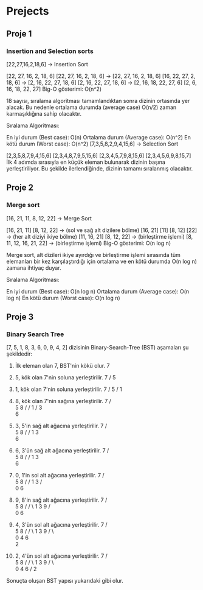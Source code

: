# Prejects
## Proje 1
### Insertion and Selection sorts

[22,27,16,2,18,6] -> Insertion Sort

[22, 27, 16, 2, 18, 6]
[22, 27, 16, 2, 18, 6] -> [22, 27, 16, 2, 18, 6]
[16, 22, 27, 2, 18, 6] -> [2, 16, 22, 27, 18, 6]
[2, 16, 22, 27, 18, 6] -> [2, 16, 18, 22, 27, 6]
[2, 6, 16, 18, 22, 27]
Big-O gösterimi: O(n^2)

18 sayısı, sıralama algoritması tamamlandıktan sonra dizinin ortasında yer alacak. Bu nedenle ortalama durumda (average case) O(n/2) zaman karmaşıklığına sahip olacaktır.

Sıralama Algoritması:

En iyi durum (Best case): O(n)
Ortalama durum (Average case): O(n^2)
En kötü durum (Worst case): O(n^2)
[7,3,5,8,2,9,4,15,6] -> Selection Sort

[2,3,5,8,7,9,4,15,6]
[2,3,4,8,7,9,5,15,6]
[2,3,4,5,7,9,8,15,6]
[2,3,4,5,6,9,8,15,7]
İlk 4 adımda sırasıyla en küçük eleman bulunarak dizinin başına yerleştiriliyor. Bu şekilde ilerlendiğinde, dizinin tamamı sıralanmış olacaktır.

## Proje 2
### Merge sort

[16, 21, 11, 8, 12, 22] -> Merge Sort

[16, 21, 11] [8, 12, 22] -> (sol ve sağ alt dizilere bölme)
[16, 21] [11] [8, 12] [22] -> (her alt diziyi ikiye bölme)
[11, 16, 21] [8, 12, 22] -> (birleştirme işlemi)
[8, 11, 12, 16, 21, 22] -> (birleştirme işlemi)
Big-O gösterimi: O(n log n)

Merge sort, alt dizileri ikiye ayırdığı ve birleştirme işlemi sırasında tüm elemanları bir kez karşılaştırdığı için ortalama ve en kötü durumda O(n log n) zamana ihtiyaç duyar.

Sıralama Algoritması:

En iyi durum (Best case): O(n log n)
Ortalama durum (Average case): O(n log n)
En kötü durum (Worst case): O(n log n)

## Proje 3
### Binary Search Tree

[7, 5, 1, 8, 3, 6, 0, 9, 4, 2] dizisinin Binary-Search-Tree (BST) aşamaları şu şekildedir:

1. İlk eleman olan 7, BST'nin kökü olur.
        7
2. 5, kök olan 7'nin soluna yerleştirilir.
        7
       /
      5
3. 1, kök olan 7'nin soluna yerleştirilir.
        7
       /
      5
     /
    1
4. 8, kök olan 7'nin sağına yerleştirilir.
        7
       / \
      5   8
     /   / 
    1   /
       3 
        \
         6
5. 3, 5'in sağ alt ağacına yerleştirilir.
        7
       / \
      5   8
     /   / 
    1   3 
        \
         6
6. 6, 3'ün sağ alt ağacına yerleştirilir.
        7
       / \
      5   8
     /   / 
    1   3 
        \
         6
7. 0, 1'in sol alt ağacına yerleştirilir.
        7
       / \
      5   8
     /   / 
    1   3 
   /    \
  0     6
  
8. 9, 8'in sağ alt ağacına yerleştirilir.
        7
       / \
      5   8
     /   / \ 
    1   3   9
   /    \
  0     6
9. 4, 3'ün sol alt ağacına yerleştirilir.
        7
       / \
      5   8
     /   / \ 
    1   3   9
   / \   \
  0   4   6
       \
        2
10. 2, 4'ün sol alt ağacına yerleştirilir.
        7
       / \
      5   8
     /   / \ 
    1   3   9
   / \   \
  0   4   6
     /
    2

Sonuçta oluşan BST yapısı yukarıdaki gibi olur.
